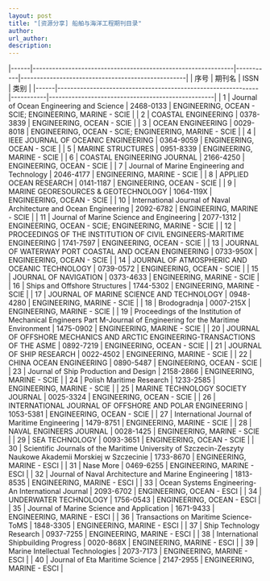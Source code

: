 ```yaml
---
layout: post
title: "[资源分享] 船舶与海洋工程期刊目录"
author: 
url_author: 
description: 
---
```


|------|--------------------------------------------------------------|-----------|---------------------------------------------------|
| 序号 |                     期刊名                                     |    ISSN  |                      类别                          |
|------|--------------------------------------------------------------|-----------|---------------------------------------------------|
| 1    | Journal of Ocean Engineering and Science                     | 2468-0133 | ENGINEERING, OCEAN - SCIE; ENGINEERING, MARINE - SCIE |
| 2    | COASTAL ENGINEERING                                          | 0378-3839 | ENGINEERING, OCEAN - SCIE                         |
| 3    | OCEAN ENGINEERING                                            | 0029-8018 | ENGINEERING, OCEAN - SCIE; ENGINEERING, MARINE - SCIE |
| 4    | IEEE JOURNAL OF OCEANIC ENGINEERING                          | 0364-9059 | ENGINEERING, OCEAN - SCIE                         |
| 5    | MARINE STRUCTURES                                            | 0951-8339 | ENGINEERING, MARINE - SCIE                        |
| 6    | COASTAL ENGINEERING JOURNAL                                  | 2166-4250 | ENGINEERING, OCEAN - SCIE                         |
| 7    | Journal of Marine Engineering and Technology                 | 2046-4177 | ENGINEERING, MARINE - SCIE                        |
| 8    | APPLIED OCEAN RESEARCH                                       | 0141-1187 | ENGINEERING, OCEAN - SCIE                         |
| 9    | MARINE GEORESOURCES & GEOTECHNOLOGY                          | 1064-119X | ENGINEERING, OCEAN - SCIE                         |
| 10   | International Journal of Naval Architecture and Ocean Engineering | 2092-6782 | ENGINEERING, MARINE - SCIE                    |
| 11   | Journal of Marine Science and Engineering                   | 2077-1312 | ENGINEERING, OCEAN - SCIE; ENGINEERING, MARINE - SCIE |
| 12   | PROCEEDINGS OF THE INSTITUTION OF CIVIL ENGINEERS-MARITIME ENGINEERING | 1741-7597 | ENGINEERING, OCEAN - SCIE                      |
| 13   | JOURNAL OF WATERWAY PORT COASTAL AND OCEAN ENGINEERING      | 0733-950X | ENGINEERING, OCEAN - SCIE                         |
| 14   | JOURNAL OF ATMOSPHERIC AND OCEANIC TECHNOLOGY               | 0739-0572 | ENGINEERING, OCEAN - SCIE                         |
| 15   | JOURNAL OF NAVIGATION                                       | 0373-4633 | ENGINEERING, MARINE - SCIE                        |
| 16   | Ships and Offshore Structures                               | 1744-5302 | ENGINEERING, MARINE - SCIE                        |
| 17   | JOURNAL OF MARINE SCIENCE AND TECHNOLOGY                    | 0948-4280 | ENGINEERING, MARINE - SCIE                        |
| 18   | Brodogradnja                                                | 0007-215X | ENGINEERING, MARINE - SCIE                        |
| 19   | Proceedings of the Institution of Mechanical Engineers Part M-Journal of Engineering for the Maritime Environment | 1475-0902 | ENGINEERING, MARINE - SCIE                    |
| 20   | JOURNAL OF OFFSHORE MECHANICS AND ARCTIC ENGINEERING-TRANSACTIONS OF THE ASME | 0892-7219 | ENGINEERING, OCEAN - SCIE                  |
| 21   | JOURNAL OF SHIP RESEARCH                                    | 0022-4502 | ENGINEERING, MARINE - SCIE                        |
| 22   | CHINA OCEAN ENGINEERING                                     | 0890-5487 | ENGINEERING, OCEAN - SCIE                         |
| 23   | Journal of Ship Production and Design                       | 2158-2866 | ENGINEERING, MARINE - SCIE                        |
| 24   | Polish Maritime Research                                    | 1233-2585 | ENGINEERING, MARINE - SCIE                        |
| 25   | MARINE TECHNOLOGY SOCIETY JOURNAL                           | 0025-3324 | ENGINEERING, OCEAN - SCIE                         |
| 26   | INTERNATIONAL JOURNAL OF OFFSHORE AND POLAR ENGINEERING     | 1053-5381 | ENGINEERING, OCEAN - SCIE                         |
| 27   | International Journal of Maritime Engineering               | 1479-8751 | ENGINEERING, MARINE - SCIE                        |
| 28   | NAVAL ENGINEERS JOURNAL                                     | 0028-1425 | ENGINEERING, MARINE - SCIE                        |
| 29   | SEA TECHNOLOGY                                              | 0093-3651 | ENGINEERING, OCEAN - SCIE                         |
| 30   | Scientific Journals of the Maritime University of Szczecin-Zeszyty Naukowe Akademii Morskiej w Szczecinie | 1733-8670 | ENGINEERING, MARINE - ESCI                   |
| 31   | Nase More                                                   | 0469-6255 | ENGINEERING, MARINE - ESCI                        |
| 32   | Journal of Naval Architecture and Marine Engineering        | 1813-8535 | ENGINEERING, MARINE - ESCI                        |
| 33   | Ocean Systems Engineering-An International Journal          | 2093-6702 | ENGINEERING, OCEAN - ESCI                         |
| 34   | UNDERWATER TECHNOLOGY                                       | 1756-0543 | ENGINEERING, OCEAN - ESCI                         |
| 35   | Journal of Marine Science and Application                  | 1671-9433 | ENGINEERING, MARINE - ESCI                        |
| 36   | Transactions on Maritime Science-ToMS                       | 1848-3305 | ENGINEERING, MARINE - ESCI                        |
| 37   | Ship Technology Research                                    | 0937-7255 | ENGINEERING, MARINE - ESCI                        |
| 38   | International Shipbuilding Progress                         | 0020-868X | ENGINEERING, MARINE - ESCI                        |
| 39   | Marine Intellectual Technologies                            | 2073-7173 | ENGINEERING, MARINE - ESCI                        |
| 40   | Journal of Eta Maritime Science                             | 2147-2955 | ENGINEERING, MARINE - ESCI                        |
